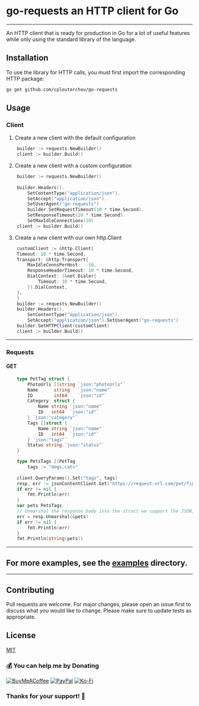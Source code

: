 # go-requests an HTTP client for Go
_________

An HTTP client that is ready for production in Go for a lot of useful features while only using the standard library of the language.
## Installation
To use the library for HTTP calls, you must first import the corresponding HTTP package:
```bash
go get github.com/cploutarchou/go-requests
``` 
    
## Usage

### Client
1. Create a new client with the default configuration
```go
	builder := requests.NewBuilder()
	client := builder.Build()
```
2. Create a  new client with a custom configuration
```go
	builder := requests.NewBuilder()
	
	builder.Headers().
		SetContentType("application/json").
        SetAccept("application/json").
        SetUserAgent("go-requests")
        builder.SetRequestTimeout(10 * time.Second).
        SetResponseTimeout(10 * time.Second).
        SetMaxIdleConnections(10)
	client := builder.Build()
```
3. Create a new client with our own http.Client
```go
	customClient := &http.Client{
	Timeout: 10 * time.Second, 
	Transport: &http.Transport{
		MaxIdleConnsPerHost:   10, 
		ResponseHeaderTimeout: 10 * time.Second, 
		DialContext: (&net.Dialer{
			Timeout: 10 * time.Second,
		}).DialContext,
	},
	}
	builder := requests.NewBuilder()
	builder.Headers().
		SetContentType("application/json").
		SetAccept("application/json").SetUserAgent("go-requests")
	builder.SetHTTPClient(customClient)
	client := builder.Build()
```
____________________
### Requests
####  GET 
```go
    type PetTag struct {
	    PhotoUrls []string `json:"photoUrls"`
	    Name      string   `json:"name"`
	    ID        int64    `json:"id"`
	    Category  struct {
		    Name string `json:"name"`
		    ID   int64  `json:"id"`
	    } `json:"category"`
	    Tags []struct {
		    Name string `json:"name"`
		    ID   int64  `json:"id"`
	    } `json:"tags"`
	    Status string `json:"status"`
	}

	type PetsTags []PetTag
        tags := "dogs,cats"
	
	client.QueryParams().Set("tags", tags)
	resp, err := jsonContentClient.Get("https://request-url.com/pet/findByTags")
	if err != nil {
		fmt.Println(err)
	}
	var pets PetsTags
	// Unmarshal the response body into the struct we support the JSON, XML, YAML,Text formats
	err = resp.Unmarshal(&pets)
	if err != nil {
		fmt.Println(err)
	}
	fmt.Println(string(pets))
```

___________
## For more examples, see the [examples](https://github.com/cploutarchou/go-requests/tree/master/examples) directory.
__________

## Contributing
Pull requests are welcome. For major changes, please open an issue first to discuss what you would like to change.
Please make sure to update tests as appropriate.
## License
[MIT](https://github.com/cploutarchou/go-requests/blob/master/LICENSE)

### 💰 You can help me by Donating
[![BuyMeACoffee](https://img.shields.io/badge/Buy%20Me%20a%20Coffee-ffdd00?style=for-the-badge&logo=buy-me-a-coffee&logoColor=black)](https://www.buymeacoffee.com/cploutarchou) [![PayPal](https://img.shields.io/badge/PayPal-00457C?style=for-the-badge&logo=paypal&logoColor=white)](https://paypal.me/cploutarchou) [![Ko-Fi](https://img.shields.io/badge/Ko--fi-F16061?style=for-the-badge&logo=ko-fi&logoColor=white)](https://ko-fi.com/cploutarchou) 

### Thanks for your support! 🙏